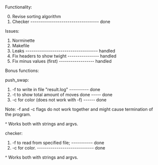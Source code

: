 Functionality:

0. Revise sorting algorithm
1. Checker ----------------------------------- done

Issues:

1. Norminette
2. Makefile
3. Leaks ------------------------------------- handled
4. Fix headers to show twight ---------------- handled
5. Fix minus values (first) ------------------ handled

Bonus functions:

push_swap:
1. -f to write in file "result.log" ---------- done
2. -t to show total amount of moves done ----- done
3. -c for color (does not work with -f) ------ done

Note: -f and -c flags do not work together and might cause termination of the program.

^ Works both with strings and argvs.

checker:
1. -f to read from specified file; ----------- done
2. -c for color. ----------------------------- done

^ Works both with strings and argvs.